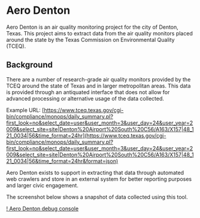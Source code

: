 # Aero Denton

Aero Denton is an air quality monitoring project for the city of Denton, Texas. This project aims to extract data from the air quality monitors placed around the state by the Texas Commission on Environmental Quality (TCEQ).

## Background

There are a number of research-grade air quality monitors provided by the TCEQ around the state of Texas and in larger metropolitan areas. This data is provided through an antiquated interface that does not allow for advanced processing or alternative usage of the data collected.

Example URL: [https://www.tceq.texas.gov/cgi-bin/compliance/monops/daily_summary.pl?first_look=no&select_date=user&user_month=3&user_day=24&user_year=2009&select_site=site|Denton%20Airport%20South%20C56/A163/X157|48_121_0034|56&time_format=24hr](https://www.tceq.texas.gov/cgi-bin/compliance/monops/daily_summary.pl?first_look=no&select_date=user&user_month=3&user_day=24&user_year=2009&select_site=site|Denton%20Airport%20South%20C56/A163/X157|48_121_0034|56&time_format=24hr&format=json)

Aero Denton exists to support in extracting that data through automated web crawlers and store in an external system for better reporting purposes and larger civic engagement.

The screenshot below shows a snapshot of data collected using this tool.

[! Aero Denton debug console](https://github.com/OpenDenton/aerodenton/blob/master/aero-console.png?raw=true)
